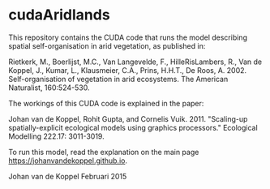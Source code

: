 # cudaAridlands
This repository contains the CUDA code that runs the model describing spatial self-organisation in arid vegetation, as published in:

Rietkerk, M., Boerlijst, M.C., Van Langevelde, F., HilleRisLambers, R., Van de Koppel, J., Kumar, L., Klausmeier, C.A., Prins, H.H.T., De Roos, A. 2002. Self-organisation of vegetation in arid ecosystems. The American Naturalist, 160:524-530.

The workings of this CUDA code is explained in the paper:

Johan van de Koppel, Rohit Gupta, and Cornelis Vuik. 2011. "Scaling-up spatially-explicit ecological models using graphics processors." Ecological Modelling 222.17: 3011-3019.

To run this model, read the explanation on the main page https://johanvandekoppel.github.io.

Johan van de Koppel Februari 2015
